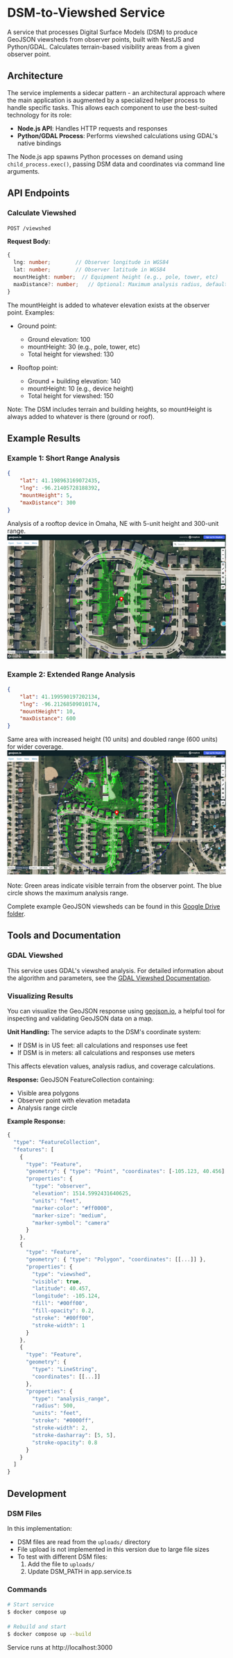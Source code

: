 # DSM-to-Viewshed Service

A service that processes Digital Surface Models (DSM) to produce GeoJSON viewsheds from observer points, built with NestJS and Python/GDAL. Calculates terrain-based visibility areas from a given observer point.

## Architecture

The service implements a sidecar pattern - an architectural approach where the main application is augmented by a specialized helper process to handle specific tasks. This allows each component to use the best-suited technology for its role:

* **Node.js API**: Handles HTTP requests and responses
* **Python/GDAL Process**: Performs viewshed calculations using GDAL's native bindings

The Node.js app spawns Python processes on demand using `child_process.exec()`, passing DSM data and coordinates via command line arguments.

## API Endpoints

### Calculate Viewshed

`POST /viewshed`

**Request Body:**
```typescript
{
  lng: number;        // Observer longitude in WGS84
  lat: number;        // Observer latitude in WGS84
  mountHeight: number;  // Equipment height (e.g., pole, tower, etc)
  maxDistance?: number;   // Optional: Maximum analysis radius, default is 500
}
```

The mountHeight is added to whatever elevation exists at the observer point. Examples:

- Ground point:
  * Ground elevation: 100
  * mountHeight: 30 (e.g., pole, tower, etc)
  * Total height for viewshed: 130

- Rooftop point:
  * Ground + building elevation: 140
  * mountHeight: 10 (e.g., device height)
  * Total height for viewshed: 150

Note: The DSM includes terrain and building heights, so mountHeight is always added to whatever is there (ground or roof).

## Example Results

### Example 1: Short Range Analysis
```json
{
    "lat": 41.198963169072435,
    "lng": -96.21405728188392,
    "mountHeight": 5,
    "maxDistance": 300
}
```
Analysis of a rooftop device in Omaha, NE with 5-unit height and 300-unit range.
![Short Range Viewshed Analysis](./images/first-example.png)

### Example 2: Extended Range Analysis
```json
{
    "lat": 41.199590197202134,
    "lng": -96.21268509010174,
    "mountHeight": 10,
    "maxDistance": 600
}
```
Same area with increased height (10 units) and doubled range (600 units) for wider coverage.
![Extended Range Viewshed Analysis](./images/second-example.png)

Note: Green areas indicate visible terrain from the observer point. The blue circle shows the maximum analysis range.

Complete example GeoJSON viewsheds can be found in this [Google Drive folder](https://drive.google.com/drive/folders/1s-aEl4hGJIFTPGVIgJfq8Bd9kVn0QPWI?usp=sharing).

## Tools and Documentation

### GDAL Viewshed
This service uses GDAL's viewshed analysis. For detailed information about the algorithm and parameters, see the [GDAL Viewshed Documentation](https://gdal.org/programs/gdal_viewshed.html).

### Visualizing Results
You can visualize the GeoJSON response using [geojson.io](https://geojson.io/#map=2/0/20), a helpful tool for inspecting and validating GeoJSON data on a map.

**Unit Handling:**
The service adapts to the DSM's coordinate system:
- If DSM is in US feet: all calculations and responses use feet
- If DSM is in meters: all calculations and responses use meters

This affects elevation values, analysis radius, and coverage calculations.

**Response:** GeoJSON FeatureCollection containing:
- Visible area polygons
- Observer point with elevation metadata
- Analysis range circle

**Example Response:**
```typescript
{
  "type": "FeatureCollection",
  "features": [
    {
      "type": "Feature",
      "geometry": { "type": "Point", "coordinates": [-105.123, 40.456] },
      "properties": {
        "type": "observer",
        "elevation": 1514.5992431640625,
        "units": "feet",
        "marker-color": "#ff0000",
        "marker-size": "medium",
        "marker-symbol": "camera"
      }
    },
    {
      "type": "Feature",
      "geometry": { "type": "Polygon", "coordinates": [[...]] },
      "properties": {
        "type": "viewshed",
        "visible": true,
        "latitude": 40.457,
        "longitude": -105.124,
        "fill": "#00ff00",
        "fill-opacity": 0.2,
        "stroke": "#00ff00",
        "stroke-width": 1
      }
    },
    {
      "type": "Feature",
      "geometry": {
        "type": "LineString",
        "coordinates": [[...]]
      },
      "properties": {
        "type": "analysis_range",
        "radius": 500,
        "units": "feet",
        "stroke": "#0000ff",
        "stroke-width": 2,
        "stroke-dasharray": [5, 5],
        "stroke-opacity": 0.8
      }
    }
  ]
}
```

## Development

### DSM Files
In this implementation:
- DSM files are read from the `uploads/` directory
- File upload is not implemented in this version due to large file sizes
- To test with different DSM files:
  1. Add the file to `uploads/`
  2. Update DSM_PATH in app.service.ts

### Commands
```bash
# Start service
$ docker compose up

# Rebuild and start
$ docker compose up --build
```

Service runs at http://localhost:3000
